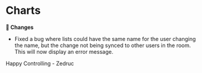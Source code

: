 <div id="changelog"></div>

# Charts

**🔧 Changes**  

* Fixed a bug where lists could have the same name for the user changing the name, but the change not being synced to other users in the room. This will now display an error message.

Happy Controlling
\- Zedruc
